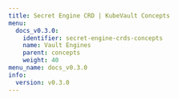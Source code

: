 ```yaml
---
title: Secret Engine CRD | KubeVault Concepts
menu:
  docs_v0.3.0:
    identifier: secret-engine-crds-concepts
    name: Vault Engines
    parent: concepts
    weight: 40
menu_name: docs_v0.3.0
info:
  version: v0.3.0
---
```



